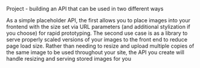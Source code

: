 Project - building an API that can be used in two different ways

As a simple placeholder API, the first allows you to place images 
into your frontend with the size set via URL parameters 
(and additional stylization if you choose) for rapid prototyping. 
The second use case is as a library to serve properly scaled versions
of your images to the front end to reduce page load size. 
Rather than needing to resize and upload multiple copies of the same 
image to be used throughout your site, the API you create will handle 
resizing and serving stored images for you
